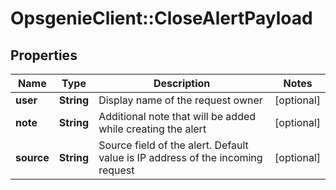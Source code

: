 # OpsgenieClient::CloseAlertPayload

## Properties
Name | Type | Description | Notes
------------ | ------------- | ------------- | -------------
**user** | **String** | Display name of the request owner | [optional] 
**note** | **String** | Additional note that will be added while creating the alert | [optional] 
**source** | **String** | Source field of the alert. Default value is IP address of the incoming request | [optional] 



